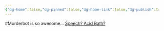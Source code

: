 ```yaml
---
{"dg-home":false,"dg-pinned":false,"dg-home-link":false,"dg-publish":true,"tags":["dgblip"],"dg-permalink":"blips/20250523222110","created-date":"2025-05-23T22:21:48","updated-date":"2025-05-24T10:41:42","disabled rules":"yaml-title,yaml-title-alias,file-name-heading","title":"philipp @ Friday, May 23rd 2025","aliases":["philipp @ Friday, May 23rd 2025"],"linter-yaml-title-alias":"philipp @ Friday, May 23rd 2025","dg-path":"blips/20250523222110.md","permalink":"/blips/20250523222110/","dgPassFrontmatter":true}
---
```


#Murderbot is so awesome… [Speech? Acid Bath?](https://youtube.com/shorts/qLDtHZ6O0Fo?si=cZtCjmzg724wfjai)
